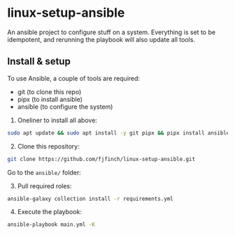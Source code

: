 # linux-setup-ansible
An ansible project to configure stuff on a system. Everything is set to be idempotent, and rerunning the playbook will also update all tools.

## Install & setup
To use Ansible, a couple of tools are required:

* git (to clone this repo)
* pipx (to install ansible)
* ansible (to configure the system)

1) Oneliner to install all above:
```bash
sudo apt update && sudo apt install -y git pipx && pipx install ansible --include-deps && pipx ensurepath && exec $SHELL
```

2) Clone this repository:
```bash
git clone https://github.com/fjfinch/linux-setup-ansible.git
```

Go to the `ansible/` folder:

3) Pull required roles:
```bash
ansible-galaxy collection install -r requirements.yml
```

4) Execute the playbook: 
```bash
ansible-playbook main.yml -K
```
